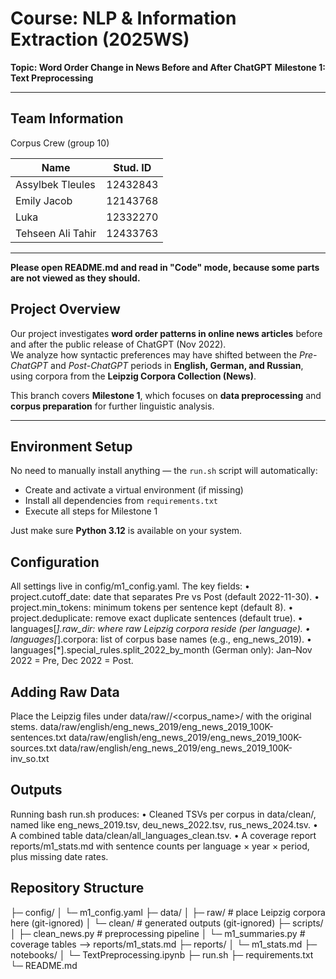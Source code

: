 # Course: NLP & Information Extraction (2025WS) 

**Topic: Word Order Change in News Before and After ChatGPT**
**Milestone 1: Text Preprocessing**

---

## Team Information
Corpus Crew (group 10)

| Name             | Stud. ID |
|------------------|----------|
| Assylbek Tleules | 12432843 |
| Emily Jacob      | 12143768 |
| Luka             | 12332270 |
| Tehseen Ali Tahir| 12433763 |

---

**Please open README.md and read in "Code" mode, because some parts are not viewed as they should.**

## Project Overview
Our project investigates **word order patterns in online news articles** before and after the public release of ChatGPT (Nov 2022).  
We analyze how syntactic preferences may have shifted between the *Pre-ChatGPT* and *Post-ChatGPT* periods in **English, German, and Russian**, using corpora from the **Leipzig Corpora Collection (News)**.

This branch covers **Milestone 1**, which focuses on **data preprocessing** and **corpus preparation** for further linguistic analysis.

---
## Environment Setup

No need to manually install anything — the `run.sh` script will automatically:
- Create and activate a virtual environment (if missing)
- Install all dependencies from `requirements.txt`
- Execute all steps for Milestone 1

Just make sure **Python 3.12** is available on your system.

## Configuration

All settings live in config/m1_config.yaml. The key fields:
	•	project.cutoff_date: date that separates Pre vs Post (default 2022-11-30).
	•	project.min_tokens: minimum tokens per sentence kept (default 8).
	•	project.deduplicate: remove exact duplicate sentences (default true).
	•	languages[*].raw_dir: where raw Leipzig corpora reside (per language).
	•	languages[*].corpora: list of corpus base names (e.g., eng_news_2019).
	•	languages[*].special_rules.split_2022_by_month (German only): Jan–Nov 2022 = Pre, Dec 2022 = Post.

## Adding Raw Data

Place the Leipzig files under data/raw/<language>/<corpus_name>/ with the original stems.
data/raw/english/eng_news_2019/eng_news_2019_100K-sentences.txt
data/raw/english/eng_news_2019/eng_news_2019_100K-sources.txt
data/raw/english/eng_news_2019/eng_news_2019_100K-inv_so.txt

## Outputs

Running bash run.sh produces:
	•	Cleaned TSVs per corpus in data/clean/, named like eng_news_2019.tsv, deu_news_2022.tsv, rus_news_2024.tsv.
	•	A combined table data/clean/all_languages_clean.tsv.
	•	A coverage report reports/m1_stats.md with sentence counts per language × year × period, plus missing date rates.

## Repository Structure

├─ config/
│  └─ m1_config.yaml
├─ data/
│  ├─ raw/              # place Leipzig corpora here (git-ignored)
│  └─ clean/            # generated outputs (git-ignored)
├─ scripts/
│  ├─ clean_news.py     # preprocessing pipeline
│  └─ m1_summaries.py   # coverage tables --> reports/m1_stats.md
├─ reports/
│  └─ m1_stats.md
├─ notebooks/
│  └─ TextPreprocessing.ipynb
├─ run.sh
├─ requirements.txt
└─ README.md
